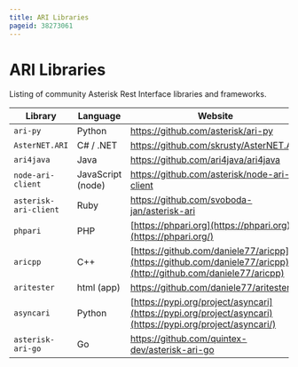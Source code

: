 ```yaml
---
title: ARI Libraries
pageid: 38273061
---
```


ARI Libraries
=============

Listing of community Asterisk Rest Interface libraries and frameworks.

| Library | Language | Website |
| --- | --- | --- |
| `ari-py` | Python | <https://github.com/asterisk/ari-py> |
| `AsterNET.ARI` | C# / .NET | <https://github.com/skrusty/AsterNET.ARI> |
| `ari4java` | Java | <https://github.com/ari4java/ari4java> |
| `node-ari-client` | JavaScript (node) | <https://github.com/asterisk/node-ari-client> |
| `asterisk-ari-client` | Ruby | <https://github.com/svoboda-jan/asterisk-ari> |
| `phpari` | PHP | [https://phpari.org](https://phpari.org)(https://phpari.org/) |
| `aricpp` | C++ | [https://github.com/daniele77/aricpp](https://github.com/daniele77/aricpp)(http://github.com/daniele77/aricpp) |
| `aritester` | html (app) | <https://github.com/daniele77/aritester> |
| `asyncari` | Python | [https://pypi.org/project/asyncari](https://pypi.org/project/asyncari)(https://pypi.org/project/asyncari/) |
| `asterisk-ari-go` | Go | <https://github.com/quintex-dev/asterisk-ari-go> |
